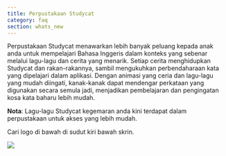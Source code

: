 ```yaml
---
title: Perpustakaan Studycat
category: faq
section: whats_new
---
```

Perpustakaan Studycat menawarkan lebih banyak peluang kepada anak anda untuk mempelajari Bahasa Inggeris dalam konteks yang sebenar melalui lagu-lagu dan cerita yang menarik. Setiap cerita menghidupkan Studycat dan rakan-rakannya, sambil mengukuhkan perbendaharaan kata yang dipelajari dalam aplikasi. Dengan animasi yang ceria dan lagu-lagu yang mudah diingati, kanak-kanak dapat mendengar perkataan yang digunakan secara semula jadi, menjadikan pembelajaran dan pengingatan kosa kata baharu lebih mudah.

**Nota**: Lagu-lagu Studycat kegemaran anda kini terdapat dalam perpustakaan untuk akses yang lebih mudah.

Cari logo di bawah di sudut kiri bawah skrin.

![](https://help.studycat.com/hc/article_attachments/40392062985497)